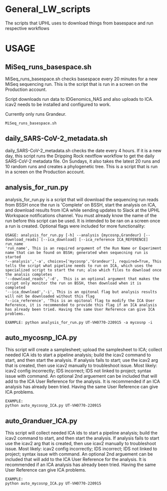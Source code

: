 # General_LW_scripts
The scripts that UPHL uses to download things from basespace and run respective workflows

# USAGE


## MiSeq_runs_basespace.sh

MiSeq_runs_basespace.sh checks basespace every 20 minutes for a new MiSeq sequencing run. This is the script that is run in a screen on the Production account.

Script downloads run data to IDGenomics_NAS and also uploads to ICA. icav2 needs to be installed and configured to work. 

Currently only runs Grandeur.

```
MiSeq_runs_basespace.sh
```

## daily_SARS-CoV-2_metadata.sh

daily_SARS-CoV-2_metadata.sh checks the date every 4 hours. If it is a new day, this script runs the Dripping Rock nextflow workflow to get the daily SARS-CoV-2 metadata file. On Sundays, it also takes the latest 20 runs and 10 random runs and creates a phylogenetic tree. This is a script that is run in a screen on the Production account.

## analysis_for_run.py

analysis_for_run.py is a script that will download the sequencing run reads from BSSH once the run is 'Complete' on BSSH, start the analysis on ICA, and download results from ICA while sending updates to Slack at the UPHL Workspace notifications channel. You must already know the name of the run before this script can be used. It is intended to be ran on a screen once a run is created. Optional flags were included for more functionality:
```
USAGE: analysis_for_run.py [-h] --analysis {mycosnp,Grandeur} [--download_reads] [--ica_download] [--ica_reference ICA_REFERENCE] run_name
'run_name', This is an required argument of the Run Name or Experiment name that can be found on BSSH; generated when sequecning run is started
'--analysis','-a', choices=['mycosnp','Grandeur'], required=True, This tells the script what pipeline needs to run on ICA, which uses the specialized script to start the run; also which files to download once the analsis completes
'--download_reads','-d',  This is an optional argument that makes the script only monitor the run on BSSH, then download when it is completed
'--ica_download','-i', This is an opitonal flag but analysis results will not be downloaded without this flag
'--ica_reference', 'This is an opitonal flag to modify the ICA User Reference, it is recommended to provide this flag if an ICA analysis has already been tried. Having the same User Reference can give ICA problems.

EXAMPLE: python analysis_for_run.py UT-VH0770-220915 -a mycosnp -i
```

## auto_mycosnp_ICA.py

This script will create a samplesheet; upload the samplesheet to ICA; collect needed ICA ids to start a pipeline analysis;
build the icav2 command to start, and then start the analysis. If analysis fails to start; use the icav2 arg that is created,
then use icav2 manually to troubleshoot issue. Most likely: icav2 config incorrectly; IDS incorrect; IDS not linked to project; syntax issue with command. An optional 2nd arguement can be included that will add to the ICA User Reference for the analysis. It is recommended if an ICA analysis has already been tried. Having the same User Reference can give ICA problems.

```
EXAMPLE:
python auto_mycosnp_ICA.py UT-VH0770-220915
```

## auto_Granduer_ICA.py

This script will collect needed ICA ids to start a pipeline analysis; build the icav2 command to start, and then start the analysis.
If analysis fails to start use the icav2 arg that is created, then use icav2 manually to troubleshoot issue.
Most likely: icav2 config incorrectly; IDS incorrect; IDS not linked to project; syntax issue with command. An optional 2nd arguement can be included that will add to the ICA User Reference for the analysis. It is recommended if an ICA analysis has already been tried. Having the same User Reference can give ICA problems.

```
EXAMPLE:
python auto_mycosnp_ICA.py UT-VH0770-220915
```
